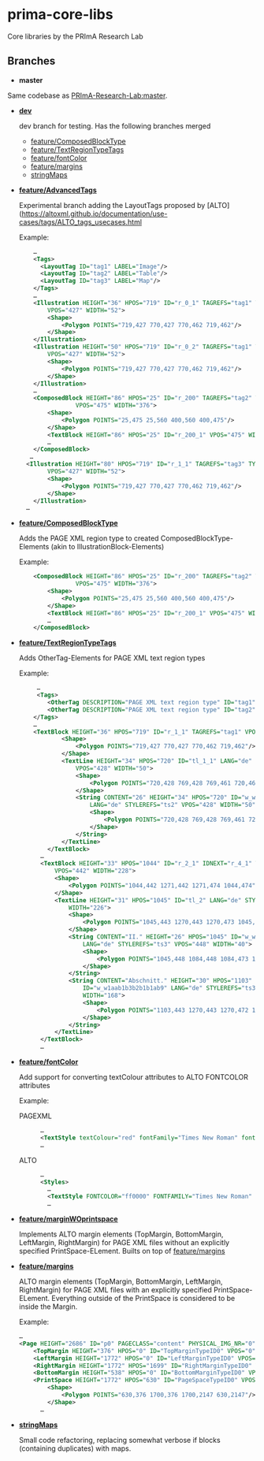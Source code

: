 prima-core-libs
===============

Core libraries by the PRImA Research Lab

## Branches
* **master**

Same codebase as [PRImA-Research-Lab:master](https://github.com/PRImA-Research-Lab/prima-core-libs). 

* **[dev](https://github.com/maxnth/prima-core-libs/tree/dev)**

  dev branch for testing. Has the following branches merged
    * [feature/ComposedBlockType](https://github.com/maxnth/prima-core-libs/tree/feature/ComposedBlockType)
    * [feature/TextRegionTypeTags](https://github.com/maxnth/prima-core-libs/tree/feature/TextRegionTypeTags)
    * [feature/fontColor](https://github.com/maxnth/prima-core-libs/tree/feature/fontColor)
    * [feature/margins](https://github.com/maxnth/prima-core-libs/tree/feature/margins)
    * [stringMaps](https://github.com/maxnth/prima-core-libs/tree/stringMaps)
* **[feature/AdvancedTags](https://github.com/maxnth/prima-core-libs/tree/feature/AdvancedTags)**

  Experimental branch adding the LayoutTags proposed by [ALTO](https://altoxml.github.io/documentation/use-cases/tags/ALTO_tags_usecases.html
  
  Example: 
  ```xml
      …
      <Tags>
        <LayoutTag ID="tag1" LABEL="Image"/>
        <LayoutTag ID="tag2" LABEL="Table"/>
        <LayoutTag ID="tag3" LABEL="Map"/> 
      </Tags>
      …
      <Illustration HEIGHT="36" HPOS="719" ID="r_0_1" TAGREFS="tag1" TYPE="ImageRegion"
          VPOS="427" WIDTH="52">
          <Shape>
              <Polygon POINTS="719,427 770,427 770,462 719,462"/>
          </Shape>
      </Illustration>
      <Illustration HEIGHT="50" HPOS="719" ID="r_0_2" TAGREFS="tag1" TYPE="ImageRegion"
          VPOS="427" WIDTH="52">
          <Shape>
              <Polygon POINTS="719,427 770,427 770,462 719,462"/>
          </Shape>
      </Illustration>
      …
      <ComposedBlock HEIGHT="86" HPOS="25" ID="r_200" TAGREFS="tag2" TYPE="TableRegion"
                  VPOS="475" WIDTH="376">
          <Shape>
              <Polygon POINTS="25,475 25,560 400,560 400,475"/>
          </Shape>
          <TextBlock HEIGHT="86" HPOS="25" ID="r_200_1" VPOS="475" WIDTH="376">
          …
      </ComposedBlock>
     …
    <Illustration HEIGHT="80" HPOS="719" ID="r_1_1" TAGREFS="tag3" TYPE="MapRegion"
          VPOS="427" WIDTH="52">
          <Shape>
              <Polygon POINTS="719,427 770,427 770,462 719,462"/>
          </Shape>
      </Illustration>
    …    
  ```
  
* **[feature/ComposedBlockType](https://github.com/maxnth/prima-core-libs/tree/feature/ComposedBlockType)**

  Adds the PAGE XML region type to created ComposedBlockType-Elements (akin to IllustrationBlock-Elements)
  
  Example:
  ```xml
      <ComposedBlock HEIGHT="86" HPOS="25" ID="r_200" TAGREFS="tag2" TYPE="TableRegion"
                  VPOS="475" WIDTH="376">
          <Shape>
              <Polygon POINTS="25,475 25,560 400,560 400,475"/>
          </Shape>
          <TextBlock HEIGHT="86" HPOS="25" ID="r_200_1" VPOS="475" WIDTH="376">
          …
      </ComposedBlock>
  ```
* **[feature/TextRegionTypeTags](https://github.com/maxnth/prima-core-libs/tree/feature/TextRegionTypeTags)**

  Adds OtherTag-Elements for PAGE XML text region types

  Example:
  ```xml
       …
       <Tags>
          <OtherTag DESCRIPTION="PAGE XML text region type" ID="tag1" LABEL="page-number"/>
          <OtherTag DESCRIPTION="PAGE XML text region type" ID="tag2" LABEL="header"/>
      </Tags>
      …
      <TextBlock HEIGHT="36" HPOS="719" ID="r_1_1" TAGREFS="tag1" VPOS="427" WIDTH="52">
              <Shape>
                  <Polygon POINTS="719,427 770,427 770,462 719,462"/>
              </Shape>
              <TextLine HEIGHT="34" HPOS="720" ID="tl_1_1" LANG="de" STYLEREFS="ts1"
                  VPOS="428" WIDTH="50">
                  <Shape>
                      <Polygon POINTS="720,428 769,428 769,461 720,461"/>
                  </Shape>
                  <String CONTENT="26" HEIGHT="34" HPOS="720" ID="w_w1aab1b1b2b1b1ab1"
                      LANG="de" STYLEREFS="ts2" VPOS="428" WIDTH="50">
                      <Shape>
                          <Polygon POINTS="720,428 769,428 769,461 720,461"/>
                      </Shape>
                  </String>
              </TextLine>
          </TextBlock>
        …
        <TextBlock HEIGHT="33" HPOS="1044" ID="r_2_1" IDNEXT="r_4_1" TAGREFS="tag2"
            VPOS="442" WIDTH="228">
            <Shape>
                <Polygon POINTS="1044,442 1271,442 1271,474 1044,474"/>
            </Shape>
            <TextLine HEIGHT="31" HPOS="1045" ID="tl_2" LANG="de" STYLEREFS="ts3" VPOS="443"
                WIDTH="226">
                <Shape>
                    <Polygon POINTS="1045,443 1270,443 1270,473 1045,473"/>
                </Shape>
                <String CONTENT="II." HEIGHT="26" HPOS="1045" ID="w_w1aab1b3b2b1b1ab1"
                    LANG="de" STYLEREFS="ts3" VPOS="448" WIDTH="40">
                    <Shape>
                        <Polygon POINTS="1045,448 1084,448 1084,473 1045,473"/>
                    </Shape>
                </String>
                <String CONTENT="Abschnitt." HEIGHT="30" HPOS="1103"
                    ID="w_w1aab1b3b2b1b1ab9" LANG="de" STYLEREFS="ts3" VPOS="443"
                    WIDTH="168">
                    <Shape>
                        <Polygon POINTS="1103,443 1270,443 1270,472 1103,472"/>
                    </Shape>
                </String>
            </TextLine>
        </TextBlock>
        …
  ```

* **[feature/fontColor](https://github.com/maxnth/prima-core-libs/tree/feature/fontColor)** 

  Add support for converting textColour attributes to ALTO FONTCOLOR attributes

  Example:

  PAGEXML
  ```xml
        …
        <TextStyle textColour="red" fontFamily="Times New Roman" fontSize="8.5"/>
        …
  ```
  ALTO
  ```xml
        …
        <Styles>
          …
          <TextStyle FONTCOLOR="ff0000" FONTFAMILY="Times New Roman" FONTSIZE="8.5" ID="ts3"/>
          …
  ```

* **[feature/marginWOprintspace](https://github.com/maxnth/prima-core-libs/tree/feature/marginWOprintspace)**

  Implements ALTO margin elements (TopMargin, BottomMargin, LeftMargin, RightMargin) for PAGE XML files without an explicitly specified PrintSpace-ELement. Builts on top of [feature/margins](https://github.com/maxnth/prima-core-libs/tree/feature/margins)

* **[feature/margins](https://github.com/maxnth/prima-core-libs/tree/feature/margins)**

  ALTO margin elements (TopMargin, BottomMargin, LeftMargin, RightMargin) for PAGE XML files with an explicitly specified PrintSpace-ELement. Everything outside of the PrintSpace is considered to be inside the Margin. 

  Example:
  ```xml
  …
  <Page HEIGHT="2686" ID="p0" PAGECLASS="content" PHYSICAL_IMG_NR="0" WIDTH="1700">
      <TopMargin HEIGHT="376" HPOS="0" ID="TopMarginTypeID0" VPOS="0" WIDTH="1700"/>
      <LeftMargin HEIGHT="1772" HPOS="0" ID="LeftMarginTypeID0" VPOS="376" WIDTH="630"/>
      <RightMargin HEIGHT="1772" HPOS="1699" ID="RightMarginTypeID0" VPOS="376" WIDTH="3"/>
      <BottomMargin HEIGHT="538" HPOS="0" ID="BottomMarginTypeID0" VPOS="2148" WIDTH="1700"/>
      <PrintSpace HEIGHT="1772" HPOS="630" ID="PageSpaceTypeID0" VPOS="376" WIDTH="1071">
          <Shape>
              <Polygon POINTS="630,376 1700,376 1700,2147 630,2147"/>
          </Shape>
        …
  ```

* **[stringMaps](https://github.com/maxnth/prima-core-libs/tree/stringMaps)**

  Small code refactoring, replacing somewhat verbose if blocks (containing duplicates) with maps.
